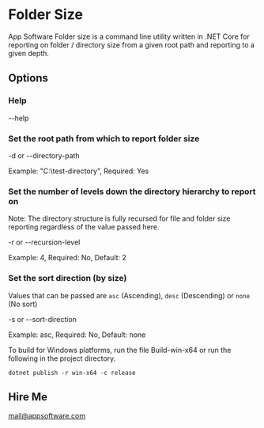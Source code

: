 # Folder Size

App Software Folder size is a command line utility written in .NET Core for reporting on folder / directory size from a given root path and reporting to a given depth.

## Options

### Help 

--help

### Set the root path from which to report folder size

-d or --directory-path 

Example: "C:\test-directory", Required: Yes

### Set the number of levels down the directory hierarchy to report on

Note: The directory structure is fully recursed for file and folder size reporting regardless of the value passed here.

-r or --recursion-level 

Example: 4, Required: No, Default: 2

### Set the sort direction (by size)

Values that can be passed are `asc` (Ascending), `desc` (Descending) or `none` (No sort)

-s or --sort-direction

Example: asc, Required: No, Default: none

To build for Windows platforms, run the file Build-win-x64 or run the following in the project directory. 

	dotnet publish -r win-x64 -c release

## Hire Me

mail@appsoftware.com
